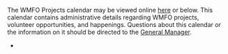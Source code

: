 The WMFO Projects calendar may be viewed online [here](https://www.google.com/calendar/embed?src=dl17lndtum30q6mevaijfhuk4k@group.calendar.google.com&ctz=America/New_York&gsessionid=OK "https://www.google.com/calendar/embed? data-cke-saved-src=dl17lndtum30q6mevaijfhuk4k@group.calendar.google.com&ctz=America/New_York&gsessionid=OK src=dl17lndtum30q6mevaijfhuk4k@group.calendar.google.com&ctz=America/New_York&gsessionid=OK") or below. This calendar contains administrative details regarding WMFO projects, volunteer opportunities, and happenings. Questions about this calendar or the information on it should be directed to the [General Manager](https://wiki.wmfo.org/About_WMFO/Executive_Board/GM's_Office "GM's Office").

*
